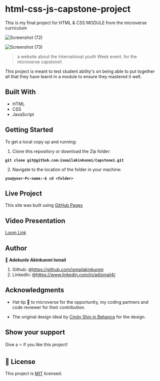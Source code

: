 # html-css-js-capstone-project

This is my final project for HTML & CSS MODULE from the microverse curriculum

![Screenshot (72)](https://user-images.githubusercontent.com/37457094/151452601-fb501a21-e1fe-47be-8f32-083a6fb3e023.png)

![Screenshot (73)](https://user-images.githubusercontent.com/37457094/151452576-3913218f-03d0-491a-8ee9-ccbb652de73f.png)

> a website about the International youth Week event. for the microverse capstone1.

This project is meant to test student ability's on being able to put together all that they have learnt in a module to ensure they mastered it well.

## Built With

- HTML
- CSS
- JavaScript

## Getting Started

To get a local copy up and running:

1. Clone this repository or download the Zip folder:

**`git clone git@github.com:ismailakinkunmi/Capstone1.git`**

2. Navigate to the location of the folder in your machine:

**`you@your-Pc-name:~$ cd <folder>`**

## Live Project

This site was built using [GitHub Pages](https://ismailakinkunmi.github.io/Capstone1/)

## Video Presentation

[Loom Link](https://www.loom.com/share/74a5724e4b0e46b299357fd4fd807371/)

## Author

👤 **Adekunle Akinkunmi Ismail**

1. Github: @<https://github.com/ismailakinkunmi>
2. LinkedIn: @<https://www.linkedin.com/in/adismail4/>

## Acknowledgments

- Hat tip 👒 to microverse for the opportunity, my coding partners and code reviewer for their contribution.

- The original design ideal by [Cindy Shin in Behance](https://www.behance.net/adagio07) for the design.

## Show your support

Give a ⭐️ if you like this project!

## 📝 License

This project is [MIT](./MIT.md) licensed.
